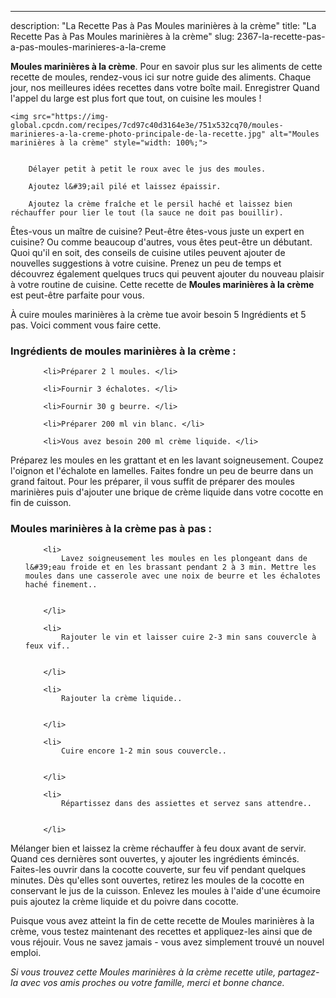 ---
description: "La Recette Pas à Pas Moules marinières à la crème"
title: "La Recette Pas à Pas Moules marinières à la crème"
slug: 2367-la-recette-pas-a-pas-moules-marinieres-a-la-creme

<p>
	<strong>Moules marinières à la crème</strong>. 
	Pour en savoir plus sur les aliments de cette recette de moules, rendez-vous ici sur notre guide des aliments. Chaque jour, nos meilleures idées recettes dans votre boîte mail. Enregistrer Quand l&#39;appel du large est plus fort que tout, on cuisine les moules !
</p>
<p>
	
	<img src="https://img-global.cpcdn.com/recipes/7cd97c40d3164e3e/751x532cq70/moules-marinieres-a-la-creme-photo-principale-de-la-recette.jpg" alt="Moules marinières à la crème" style="width: 100%;">
	
	
		Délayer petit à petit le roux avec le jus des moules.
	
		Ajoutez l&#39;ail pilé et laissez épaissir.
	
		Ajoutez la crème fraîche et le persil haché et laissez bien réchauffer pour lier le tout (la sauce ne doit pas bouillir).
	
</p>

Êtes-vous un maître de cuisine? Peut-être êtes-vous juste un expert en cuisine? Ou comme beaucoup d'autres, vous êtes peut-être un débutant. Quoi qu'il en soit, des conseils de cuisine utiles peuvent ajouter de nouvelles suggestions à votre cuisine. Prenez un peu de temps et découvrez également quelques trucs qui peuvent ajouter du nouveau plaisir à votre routine de cuisine. Cette recette de <strong> Moules marinières à la crème </strong> est peut-être parfaite pour vous.

<!--inarticleads1-->

À cuire moules marinières à la crème tue avoir besoin 5 Ingrédients et 5 pas. Voici comment vous faire cette.

<h3>Ingrédients de moules marinières à la crème :</h3>

<ol>
	
		<li>Préparer 2 l moules. </li>
	
		<li>Fournir 3 échalotes. </li>
	
		<li>Fournir 30 g beurre. </li>
	
		<li>Préparer 200 ml vin blanc. </li>
	
		<li>Vous avez besoin 200 ml crème liquide. </li>
	
</ol>

Préparez les moules en les grattant et en les lavant soigneusement. Coupez l&#39;oignon et l&#39;échalote en lamelles. Faites fondre un peu de beurre dans un grand faitout. Pour les préparer, il vous suffit de préparer des moules marinières puis d&#39;ajouter une brique de crème liquide dans votre cocotte en fin de cuisson. 

<!--inarticleads2-->

<h3>Moules marinières à la crème pas à pas :</h3>

<ol>
	
		<li>
			Lavez soigneusement les moules en les plongeant dans de l&#39;eau froide et en les brassant pendant 2 à 3 min. Mettre les moules dans une casserole avec une noix de beurre et les échalotes haché finement..
			
			
		</li>
	
		<li>
			Rajouter le vin et laisser cuire 2-3 min sans couvercle à feux vif..
			
			
		</li>
	
		<li>
			Rajouter la crème liquide..
			
			
		</li>
	
		<li>
			Cuire encore 1-2 min sous couvercle..
			
			
		</li>
	
		<li>
			Répartissez dans des assiettes et servez sans attendre..
			
			
		</li>
	
</ol>

Mélanger bien et laissez la crème réchauffer à feu doux avant de servir. Quand ces dernières sont ouvertes, y ajouter les ingrédients émincés. Faites-les ouvrir dans la cocotte couverte, sur feu vif pendant quelques minutes. Dès qu&#39;elles sont ouvertes, retirez les moules de la cocotte en conservant le jus de la cuisson. Enlevez les moules à l&#39;aide d&#39;une écumoire puis ajoutez la crème liquide et du poivre dans cocotte. 

<!--inarticleads1-->

<p>
Puisque vous avez atteint la fin de cette recette de Moules marinières à la crème, vous testez maintenant des recettes et appliquez-les ainsi que de vous réjouir. Vous ne savez jamais - vous avez simplement trouvé un nouvel emploi.
</p>

<p>
<i>Si vous trouvez cette Moules marinières à la crème recette utile, partagez-la avec vos amis proches ou votre famille, merci et bonne chance.</i>
</p>
